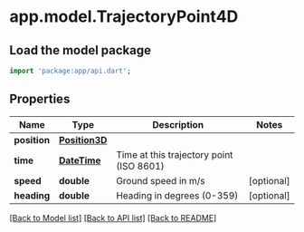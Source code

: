 # app.model.TrajectoryPoint4D

## Load the model package
```dart
import 'package:app/api.dart';
```

## Properties
Name | Type | Description | Notes
------------ | ------------- | ------------- | -------------
**position** | [**Position3D**](Position3D.md) |  | 
**time** | [**DateTime**](DateTime.md) | Time at this trajectory point (ISO 8601) | 
**speed** | **double** | Ground speed in m/s | [optional] 
**heading** | **double** | Heading in degrees (0-359) | [optional] 

[[Back to Model list]](../README.md#documentation-for-models) [[Back to API list]](../README.md#documentation-for-api-endpoints) [[Back to README]](../README.md)


